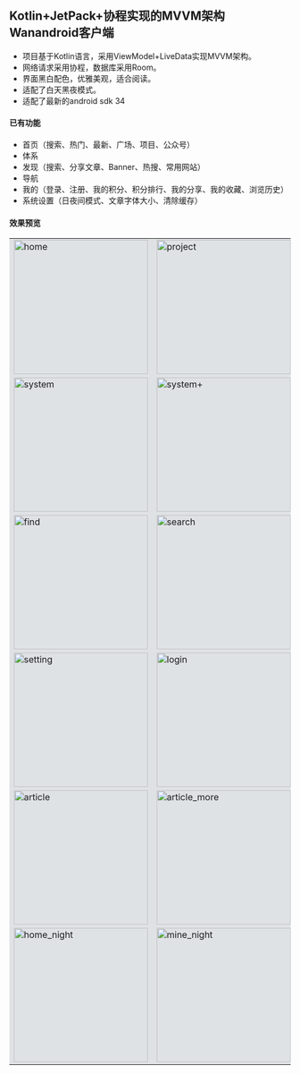 ## Kotlin+JetPack+协程实现的MVVM架构Wanandroid客户端
- 项目基于Kotlin语言，采用ViewModel+LiveData实现MVVM架构。
- 网络请求采用协程，数据库采用Room。
- 界面黑白配色，优雅美观，适合阅读。
- 适配了白天黑夜模式。
- 适配了最新的android sdk 34
#### 已有功能
- 首页（搜索、热门、最新、广场、项目、公众号）
- 体系
- 发现（搜索、分享文章、Banner、热搜、常用网站）
- 导航
- 我的（登录、注册、我的积分、积分排行、我的分享、我的收藏、浏览历史）
- 系统设置（日夜间模式、文章字体大小、清除缓存）
#### 效果预览
<table>
<tr>
<td bgcolor=#dfe2e5><img src="images/home.png" alt="home"  width="240px" /></td>
<td bgcolor=#dfe2e5><img src="images/project.png" alt="project"  width="240px" /></td>
<td bgcolor=#dfe2e5><img src="images/mine.png" alt="mine"  width="240px" /></td>
</tr>
<tr>
<td bgcolor=#dfe2e5><img src="images/system.png" alt="system"  width="240px" /></td>
<td bgcolor=#dfe2e5><img src="images/system+.png" alt="system+"  width="240px" /></td>
<td bgcolor=#dfe2e5><img src="images/nav.png" alt="nav"  width="240px" /></td>
</tr>
<tr>
<td bgcolor=#dfe2e5><img src="images/find.png" alt="find"  width="240px" /></td>
<td bgcolor=#dfe2e5><img src="images/search.png" alt="search"  width="240px" /></td>
<td bgcolor=#dfe2e5><img src="images/share.png" alt="share"  width="240px" /></td>
</tr>
<tr>
<td bgcolor=#dfe2e5><img src="images/setting.png" alt="setting"  width="240px" /></td>
<td bgcolor=#dfe2e5><img src="images/login.png" alt="login"  width="240px" /></td>
<td bgcolor=#dfe2e5><img src="images/register.png" alt="register"  width="240px" /></td>
</tr>
<tr>
<td bgcolor=#dfe2e5><img src="images/article.png" alt="article"  width="240px" /></td>
<td bgcolor=#dfe2e5><img src="images/article_more.png" alt="article_more"  width="240px" /></td>
<td bgcolor=#dfe2e5><img src="images/points.png" alt="points"  width="240px" /></td>
</tr>
<tr>
<td bgcolor=#dfe2e5><img src="images/home_night.png" alt="home_night"  width="240px" /></td>
<td bgcolor=#dfe2e5><img src="images/mine_night.png" alt="mine_night"  width="240px" /></td>
<td bgcolor=#dfe2e5><img src="images/setting_night.png" alt="setting_night"  width="240px" /></td>
</tr>
</table>

